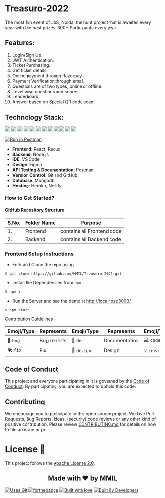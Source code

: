 
# Treasuro-2022

The most fun event of JSS, Noida, the hunt project that is awaited every year with the best prizes. 300+ Participants every year.

## Features:

1. Login/Sign Up.
2. JWT Authentication.
3. Ticket Purchasing.
4. Get ticket details.
5. Online payment through Razorpay.
6. Payment Verification through email.
7. Questions are of two types, online or offline.
8. Level wise questions and scores.
9. Leaderboard.
10. Answer based on Special QR code scan.

## Technology Stack:

<img src="https://img.shields.io/badge/html5%20-%23E34F26.svg?&style=for-the-badge&logo=html5&logoColor=white"/> <img src="https://img.shields.io/badge/css3%20-%231572B6.svg?&style=for-the-badge&logo=css3&logoColor=white"/> <img src="https://img.shields.io/badge/javascript%20-%23323330.svg?&style=for-the-badge&logo=javascript&logoColor=%23F7DF1E"/> <img src="https://img.shields.io/badge/Tailwind_CSS-38B2AC?style=for-the-badge&logo=tailwind-css&logoColor=white"/>  <img src="https://img.shields.io/badge/React-20232A?style=for-the-badge&logo=react&logoColor=61DAFB"/> <img src="https://img.shields.io/badge/Redux-764ABC?style=for-the-badge&logo=redux&logoColor=white"/> <img src="https://img.shields.io/badge/node.js-6DA55F?style=for-the-badge&logo=node.js&logoColor=white"> <img src="https://img.shields.io/badge/React_Router-CA4245?style=for-the-badge&logo=react-router&logoColor=white"/>  <img src="https://img.shields.io/badge/markdown-%23000000.svg?&style=for-the-badge&logo=markdown&logoColor=white"/><img src="https://img.shields.io/badge/MongoDB-%234ea94b.svg?style=for-the-badge&logo=mongodb&logoColor=white"> <img src="https://img.shields.io/badge/github%20-%23121011.svg?&style=for-the-badge&logo=github&logoColor=white"/> <img src="https://img.shields.io/badge/Netlify-00C7B7?style=for-the-badge&logo=netlify&logoColor=white"/>

[![Run in Postman](https://run.pstmn.io/button.svg)](https://documenter.getpostman.com/view/21628293/UzBqpR7V)

- **Frontend**: React, Redux
- **Backend**: Node.js
- **IDE**: VS Code
- **Design**: Figma
- **API Testing & Documentation**: Postman
- **Version Control**: Git and GitHub
- **Database**: Mongodb
- **Hosting**: Heroku, Netlify

### How to Get Started?

#### GitHub Repository Structure


| S.No. | Folder Name           | Purpose                       |
| ----- | --------------------- | ----------------------------- |
| 1.    | Frontend              | contains all Frontend code    |
| 2.    | Backend               | contains all Backend code     |

### Frontend Setup Instructions

- Fork and Clone the repo using
```
$ git clone https://github.com/MMIL/Treasuro-2022.git
```
- Install the Dependencies from `npm`
```
$ npm i
```
- Run the Server and see the demo at [http://localhost:3000/](http://localhost:3000/)
```
$ npm start
```


Contribution Guidelines -

| Emoji/Type | Represents | Emoji/Type | Represents | Emoji/Type | Represents |
| ---------- | ---------- | ---------- | ---------- | ---------- | ---------- |
|     🐛 `bug`    |    Bug reports    |     📄 `doc`       | Documentation            |     💻️ `code`       | Code |
|     🛠️ `fix`    |    Fix    |     🎨 `design`       | Design            |     💡 `idea`       |Idea |

## Code of Conduct

This project and everyone participating in it is governed by the [Code of Conduct](CODE_OF_CONDUCT.md). By participating, you are expected to uphold this code. 

## Contributing

We encourage you to participate in this open source project. We love Pull Requests, Bug Reports, ideas, (security) code reviews or any other kind of positive contribution. Please review [CONTRIBUTING.md](CONTRIBUTING.md) for details on how to file an issue or pr.

# License :memo:

This project follows the [Apache License 2.0](https://github.com/MMIL/Treasuro-2022/blob/main/LICENSE).

<h2 align="center">Made with ❤ by MMIL</h2>

[![Uses Git](https://forthebadge.com/images/badges/uses-git.svg)](https://github.com/MMIL/Treasuro-2022) 
[![forthebadge](https://forthebadge.com/images/badges/made-with-javascript.svg)](https://github.com/MMIL/Treasuro-2022)
[![Built with love](https://forthebadge.com/images/badges/built-with-love.svg)](https://github.com/MMIL/Treasuro-2022) [![Built By Developers](https://forthebadge.com/images/badges/built-by-developers.svg)](https://github.com/MMIL/Treasuro-2022) 
